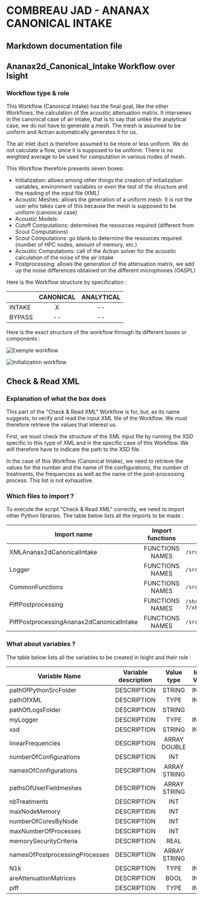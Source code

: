# COMBREAU JAD - ANANAX CANONICAL INTAKE
## Markdown documentation file

## Ananax2d_Canonical_Intake Workflow over Isight

### Workflow type & role

This Workflow (Canonical Intake) has the final goal, like the other Workflows, the calculation of the acoustic attenuation matrix.
It intervenes in the canonical case of air intake, that is to say that unlike the analytical case, we do not have to generate a mesh. The mesh is assumed to be uniform and Actran automatically generates it for us.

The air inlet duct is therefore assumed to be more or less uniform. We do not calculate a flow, since it is supposed to be uniform. There is no weighted average to be used for computation in various nodes of mesh.

This Workflow therefore presents seven boxes:
- Initialization: allows among other things the creation of initialization variables, environment variables or even the test of the structure and the reading of the input file (XML)
- Acoustic Meshes: allows the generation of a uniform mesh. It is not the user who takes care of this because the mesh is supposed to be uniform (canonical case)
- Acoustic Models:
- Cutoff Computations: determines the resources required (different from Scout Computations)
- Scout Computations: go blank to determine the resources required (number of HPC nodes, amount of memory, etc.)
- Acoustic Computations: call of the Actran solver for the acoustic calculation of the noise of the air intake
- Postprocessing: allows the generation of the attenuation matrix, we add up the noise differences obtained on the different microphones (OASPL)

Here is the Workflow structure by specification :

| | CANONICAL | ANALYTICAL |
|-----------|:-----------:|:-----------:|
|INTAKE | X | -- |
|BYPASS | -- | -- |

Here is the exact structure of the workflow through its different boxes or components :

![Exemple workflow](https://user-images.githubusercontent.com/45098441/72247568-6e2e2900-35f5-11ea-850a-23eac41aa2e9.jpeg)

![Initialization workflow](https://user-images.githubusercontent.com/45098441/72248105-a5e9a080-35f6-11ea-850c-05bc6fa3f0a3.jpeg)

## Check & Read XML

### Explanation of what the box does

This part of the "Check & Read XML" Workflow is for, but, as its name suggests, to verify and read the input XML file of the Workflow. We must therefore retrieve the values that interest us.

First, we must check the structure of the XML input file by running the XSD specific to this type of XML and in the specific case of this Workflow. We will therefore have to indicate the path to the XSD file.

In the case of this Workflow (Canonical Intake), we need to retrieve the values ​​for the number and the name of the configurations, the number of treatments, the frequencies as well as the name of the post-processing process. This list is not exhaustive.

### Which files to import ?

To execute the script "Check & Read XML" correctly, we need to import other Python libraries.
The table below lists all the imports to be made :

| Import name | Import functions | Import location |
| ------ | :------: | ------ |
| XMLAnanax2dCanonicalIntake | FUNCTIONS NAMES | `/src_wf/python/api/ductnoise/fannoise/ananax/ananax2d_canonical_intake` |
| Logger | FUNCTIONS NAMES | `/src_wf/python/workflows/common` |
| CommonFunctions | FUNCTIONS NAMES | `/src_wf/python/workflows/common` |
| PiffPostprocessing | FUNCTIONS NAMES | `/share/giseh_fr0_devel/ananax/v2020r1/RedHatEL-7/x86_64/src_wf/python/workflows/ductnoise/common/postprocessing` |
| PiffPostprocessingAnanax2dCanonicalIntake | FUNCTIONS NAMES | `/src_wf/python/workflows/ductnoise/fannoise/ananax/ananax2d_canonical_intake` |

### What about variables ?

The table below lists all the variables to be created in Isight and their role :

| Variable Name | Variable description | Value type | Input Value | Output Value |
| ------ | :------------: | :------: | :------: |  :------: |
| pathOfPythonSrcFolder | DESCRIPTION | STRING | INPUT | OUTPUT |
| pathOfXML | DESCRIPTION | TYPE | INPUT | OUTPUT |
| pathOfLogsFolder | DESCRIPTION | STRING | - | OUTPUT |
| myLogger | DESCRIPTION | TYPE | INPUT | OUTPUT |
| xsd | DESCRIPTION | STRING | INPUT | OUTPUT |
| linearFrequencies | DESCRIPTION | ARRAY DOUBLE | 0 | OUTPUT |
| numberOfConfigurations | DESCRIPTION | INT | 0 | OUTPUT |
| namesOfConfigurations | DESCRIPTION | ARRAY STRING | 0 | OUTPUT |
| pathsOfUserFieldmeshes | DESCRIPTION | ARRAY STRING | 0 | OUTPUT |
| nbTreatments | DESCRIPTION | INT | 0 | OUTPUT |
| maxNodeMemory | DESCRIPTION | INT | 12 | OUTPUT |
| numberOfCoresByNode | DESCRIPTION | INT | 8 | OUTPUT |
| maxNumberOfProcesses | DESCRIPTION | INT | 0 | OUTPUT |
| memorySecurityCriteria | DESCRIPTION | REAL | 0.0 | OUTPUT |
| namesOfPostprocessingProcesses | DESCRIPTION | ARRAY STRING | 0 | OUTPUT |
| N1k | DESCRIPTION | TYPE | INPUT | OUTPUT |
| areAttenuationMatrices | DESCRIPTION | BOOL | INPUT | OUTPUT |
| piff | DESCRIPTION | TYPE | INPUT | OUTPUT |


